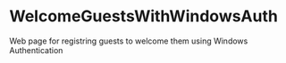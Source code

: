 # WelcomeGuestsWithWindowsAuth
Web page for registring guests to welcome them using Windows Authentication
